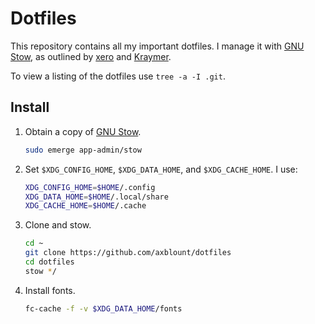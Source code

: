 Dotfiles
========

This repository contains all my important dotfiles.
I manage it with [GNU Stow][2], as outlined by [xero][1] and [Kraymer][3].

To view a listing of the dotfiles use `tree -a -I .git`.

Install
-------

1. Obtain a copy of [GNU Stow][2].
    ```sh
    sudo emerge app-admin/stow
    ```
2. Set `$XDG_CONFIG_HOME`, `$XDG_DATA_HOME`, and `$XDG_CACHE_HOME`. I use:
    ```sh
    XDG_CONFIG_HOME=$HOME/.config
    XDG_DATA_HOME=$HOME/.local/share
    XDG_CACHE_HOME=$HOME/.cache
    ```
3. Clone and stow.
    ```sh
    cd ~
    git clone https://github.com/axblount/dotfiles
    cd dotfiles
    stow */
    ```
4. Install fonts.
    ```sh
    fc-cache -f -v $XDG_DATA_HOME/fonts
    ```

[1]: https://github.com/xero/dotfiles
[2]: https://www.gnu.org/software/stow/
[3]: https;//github.com/Kraymer/F-dotfiles

